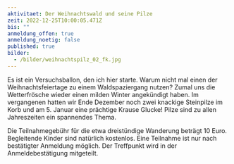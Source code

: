```yaml
---
aktivitaet: Der Weihnachtswald und seine Pilze
zeit: 2022-12-25T10:00:05.471Z
bis: ""
anmeldung_offen: true
anmeldung_noetig: false
published: true
bilder:
  - /bilder/weihnachtspilz_02_fk.jpg
---
```

Es ist ein Versuchsballon, den ich hier starte. Warum nicht mal einen der Weihnachtsfeiertage zu einem Waldspaziergang nutzen? Zumal uns die Wetterfrösche wieder einen milden Winter angekündigt haben. Im vergangenen hatten wir Ende Dezember noch zwei knackige Steinpilze im Korb und am 5. Januar eine prächtige Krause Glucke! Pilze sind zu allen Jahreszeiten ein spannendes Thema.

Die Teilnahmegebühr für die etwa dreistündige Wanderung beträgt 10 Euro. Begleitende Kinder sind natürlich kostenlos. Eine Teilnahme ist nur nach bestätigter Anmeldung möglich. Der Treffpunkt wird in der Anmeldebestätigung mitgeteilt.
